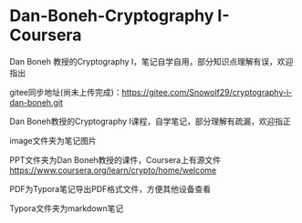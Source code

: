 # Dan-Boneh-Cryptography I-Coursera
Dan Boneh 教授的Cryptography I，笔记自学自用，部分知识点理解有误，欢迎指出

gitee同步地址(尚未上传完成)：https://gitee.com/Snowolf29/cryptography-i-dan-boneh.git

Dan Boneh教授的Cryptography I课程，自学笔记，部分理解有疏漏，欢迎指正

image文件夹为笔记图片

PPT文件夹为Dan Boneh教授的课件，Coursera上有源文件 https://www.coursera.org/learn/crypto/home/welcome

PDF为Typora笔记导出PDF格式文件，方便其他设备查看

Typora文件夹为markdown笔记

